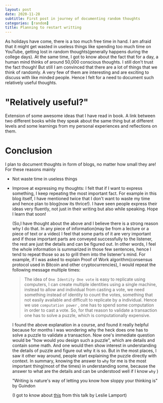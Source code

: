```yaml
---
layout: post
date: 2020-11-28
subtitle: First post in journey of documenting random thoughts
categories: [random]
title: Planning to restart writting
---
```


As holidays have come, there is a too much free time in hand. I am afraid that it might get wasted in useless things like spending too much time on YouTube, getting lost in random thoughts(generally happens during the college days). At the same time, I got to know about the fact that for a day, a human mind thinks of around 50,000 conscious thoughts. I still don't trust the fact though! But still I am convinced that there are a lot of things that we think of randomly. A very few of them are interesting and are exciting to discuss with like minded people. Hence I felt for a need to document such relatively useful thoughts. 

# "Relatively useful?" 

Extension of some awesome ideas that I have read in book. A link between two different books while they speak about the same thing but at different levels and some learnings from my personal experiences and reflections on them.



# Conclusion

I plan to document thoughts in form of blogs, no matter how small they are! For these reasons mainly

- Not waste time in useless things

- Improve at expressing my thoughts: I felt that if I want to express something, I keep repeating the most important fact. For example in this blog itself, I have mentioned twice that I don't want to waste my time and hence plan to blog(now its thrice!). I have seen people express their ideas very fluently, not just in their writing but also while speaking. Hope I learn that soon!

  (So,I have thought about the above and I believe there is a strong reason why I do that. In any piece of information(may be from a lecture or a piece of text or a video) I feel that some parts of it are very important and if those important parts are conveyed successfully to the listener, the rest are just the details and can be figured out. In other words, I feel the whole information is summarized in those few sentences, hence I tend to repeat those so as to grill them into the listener's mind. For example,  if I was asked to explain Proof of Work algorithm(consensus protocol used in Bitcoin and other cryptocurrencies), I would repeat the following message multiple times: 

  

  > The idea of `One Identity One vote` is easy to replicate using computers, I can create multiple identities using a single machine, instead to allow and individual from casting a vote, we need something instead of identity to count the votes, something that not easily available and difficult to replicate by a individual. Hence we use `computation power` , one has to spend some computation in order to cast a vote. So, for that reason to validate a transaction one has to solve a puzzle, which is computationally expensive. 

  

  I found the above explanation in a course, and found it really helpful because for months I was wondering why the heck does one has to solve a  puzzle to validate a transaction. Now one's immediate question would be "how would you design such a puzzle", which are details and contain some math.  And one would then show interest in understanding the details of puzzle and figure out why it is so. But in the most places, I saw it other way around, people start explaining the puzzle directly with context. In summary, knowing  the answer to `why` for me is the most important thing(most of the times) in understanding some, because the answer to what are the details and can be understood well if I know `why` )   

  

   "Writing is nature's way of letting you know how sloppy your thinking is" by Guindon

  (I got to know about [this](https://youtu.be/-4Yp3j_jk8Q?t=194) from this talk by Leslie Lamport)
